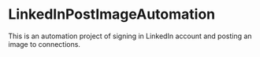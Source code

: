 # LinkedInPostImageAutomation
This is an automation project of signing in LinkedIn account and posting an image to connections.
